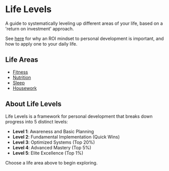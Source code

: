 # Life Levels

A guide to systematically leveling up different areas of your life, based on a 'return on investment' approach.

See [here](/life-levels/ROI-mindset.md) for why an ROI mindset to personal development is important, and how to apply one to your daily life. 

## Life Areas

- [Fitness](fitness/)
- [Nutrition](nutrition/)
- [Sleep](sleep/)
- [Housework](housework/)

## About Life Levels

Life Levels is a framework for personal development that breaks down progress into 5 distinct levels:

- **Level 1**: Awareness and Basic Planning
- **Level 2**: Fundamental Implementation (Quick Wins)
- **Level 3**: Optimized Systems (Top 20%)
- **Level 4**: Advanced Mastery (Top 5%)
- **Level 5**: Elite Excellence (Top 1%)

Choose a life area above to begin exploring.
